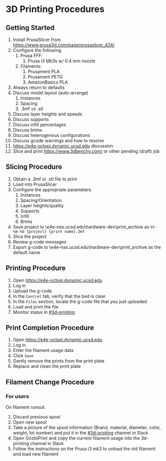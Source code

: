 # 3D Printing Procedures
## Getting Started
1. Install PrusaSlicer from https://www.prusa3d.com/page/prusaslicer_424/
2. Configure the following
    1. Prusa FFF:
        1. Prusa i3 Mk3s w/ 0.4 mm nozzle
    2. Filaments:
        1. Prusament PLA
        2. Prusament PETG
        3. AmazonBasics PLA
3. Always return to defaults
4. Discuss model layout (auto-arrange)
    1. Instances
    2. Spacing
    3. .3mf vs .stl
3. Discuss layer heights and speeds
4. Discuss supports
5. Discuss infill percentages
6. Discuss brims
7. Discuss heterogenous configurations
8. Discuss gcode warnings and how to resolve
9. https://e4e-octopi.dynamic.ucsd.edu discussion
10. Slice and print https://www.3dbenchy.com/ or other pending (draft) job

## Slicing Procedure
1. Obtain a .3mf or .stl file to print
2. Load into PrusaSlicer
3. Configure the appropriate parameters
    1. Instances
    2. Spacing/Orientation
    3. Layer heights/quality
    4. Supports
    5. Infill
    6. Brims
4. Save project to \\e4e-nas.ucsd.edu\hardware-dev\print_archive as `%Y-%m-%d {project} {print name}.3mf`
5. Slice the project
6. Review g-code messages
7. Export g-code to \\e4e-nas.ucsd.edu\hardware-dev\print_archive as the default name

## Printing Procedure
1. Open https://e4e-octopi.dynamic.ucsd.edu
2. Log in
3. Upload the g-code
4. In the `Control` tab, verify that the bed is clear
5. In the `Files` section, locate the g-code file that you just uploaded
6. Load and print the file
7. Monitor status in [#3d-printing](https://ucsde4e.slack.com/archives/CKKA4LPS8)

## Print Completion Procedure
1. Open https://e4e-octopi.dynamic.ucsd.edu
2. Log in
3. Enter the filament usage data
4. Click `Save`
5. Gently remove the prints from the print plate
6. Replace and clean the print plate

## Filament Change Procedure
### For users
On filament runout:
1. Discard previous spool
2. Open new spool
3. Take a picture of the spool information (Brand, material, diameter, color, weight, lot number) and put it in the [#3d-printing](https://ucsde4e.slack.com/archives/CKKA4LPS8) channel in Slack
4. Open OcotoPrint and copy the current filament usage into the 3d-printing channel in Slack
5. Follow the instructions on the Prusa i3 mk3 to unload the old filament and load new filament

